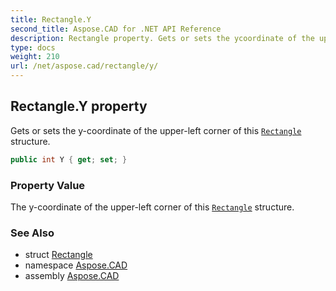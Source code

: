 ```yaml
---
title: Rectangle.Y
second_title: Aspose.CAD for .NET API Reference
description: Rectangle property. Gets or sets the ycoordinate of the upperleft corner of this Rectangle structure
type: docs
weight: 210
url: /net/aspose.cad/rectangle/y/
---
```

## Rectangle.Y property

Gets or sets the y-coordinate of the upper-left corner of this [`Rectangle`](../) structure.

```csharp
public int Y { get; set; }
```

### Property Value

The y-coordinate of the upper-left corner of this [`Rectangle`](../) structure.

### See Also

* struct [Rectangle](../)
* namespace [Aspose.CAD](../../rectangle/)
* assembly [Aspose.CAD](../../../)


